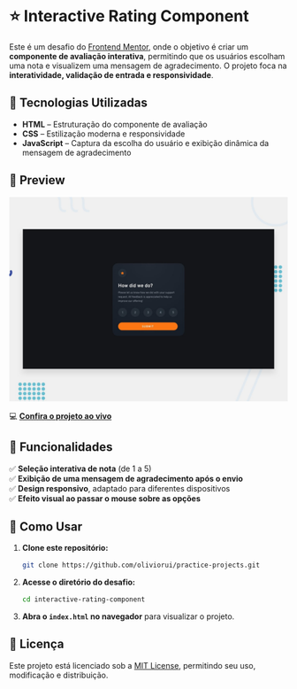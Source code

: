 # ⭐ Interactive Rating Component  

Este é um desafio do [Frontend Mentor](https://www.frontendmentor.io/), onde o objetivo é criar um **componente de avaliação interativa**, permitindo que os usuários escolham uma nota e visualizem uma mensagem de agradecimento. O projeto foca na **interatividade, validação de entrada e responsividade**.  

## 🚀 Tecnologias Utilizadas  

- **HTML** – Estruturação do componente de avaliação  
- **CSS** – Estilização moderna e responsividade  
- **JavaScript** – Captura da escolha do usuário e exibição dinâmica da mensagem de agradecimento  

## 📸 Preview  

![Interactive Rating Component Preview](./design/desktop-preview.jpg)  

💻 **[Confira o projeto ao vivo](https://oliviorui.github.io/practice-projects/html-css-js/interactive-rating-component/index.html)**

## 📌 Funcionalidades  

✅ **Seleção interativa de nota** (de 1 a 5)  
✅ **Exibição de uma mensagem de agradecimento após o envio**  
✅ **Design responsivo**, adaptado para diferentes dispositivos  
✅ **Efeito visual ao passar o mouse sobre as opções**  

## 📂 Como Usar  

1. **Clone este repositório:**  
   ```bash
   git clone https://github.com/oliviorui/practice-projects.git
   ```  
2. **Acesse o diretório do desafio:**  
   ```bash
   cd interactive-rating-component
   ```  
3. **Abra o `index.html` no navegador** para visualizar o projeto.  

## 📜 Licença  

Este projeto está licenciado sob a [MIT License](LICENSE), permitindo seu uso, modificação e distribuição.  